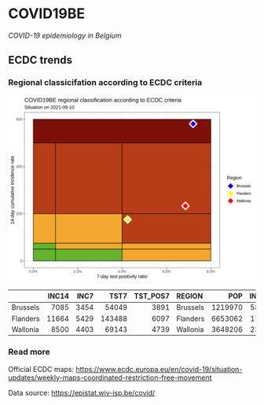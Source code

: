 
# COVID19BE

*COVID-19 epidemiology in Belgium*

## ECDC trends

### Regional classicifation according to ECDC criteria

![](COVID9BE-ecdc-trend.png)

|          | INC14 | INC7 |   TST7 | TST\_POS7 | REGION   |     POP | INC14\_RT |       PR7 |          GR |
| :------- | ----: | ---: | -----: | --------: | :------- | ------: | --------: | --------: | ----------: |
| Brussels |  7085 | 3454 |  54049 |      3891 | Brussels | 1219970 |  580.7520 | 0.0719902 | \-0.0487469 |
| Flanders | 11664 | 5429 | 143488 |      6097 | Flanders | 6653062 |  175.3178 | 0.0424914 | \-0.1292702 |
| Wallonia |  8500 | 4403 |  69143 |      4739 | Wallonia | 3648206 |  232.9912 | 0.0685391 |   0.0746888 |

### Read more

Official ECDC maps:
<https://www.ecdc.europa.eu/en/covid-19/situation-updates/weekly-maps-coordinated-restriction-free-movement>

Data source: <https://epistat.wiv-isp.be/covid/>

